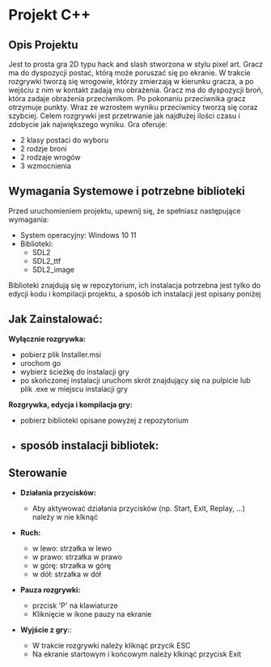 # Projekt C++

## Opis Projektu
Jest to prosta gra 2D typu hack and slash stworzona w stylu pixel art. Gracz ma do dyspozycji postać, którą może poruszać się po ekranie. W trakcie rozgrywki tworzą się wrogowie, którzy zmierzają w kierunku gracza, a po wejściu z nim w kontakt zadają mu obrażenia. Gracz ma do dyspozycji broń, która zadaje obrażenia przeciwnikom. Po pokonaniu przeciwnika gracz otrzymuje punkty. Wraz ze wzrostem wyniku przeciwnicy tworzą się coraz szybciej. Celem rozgrywki jest przetrwanie jak najdłużej ilości czasu i zdobycie jak największego wyniku. 
Gra oferuje:
   - 2 klasy postaci do wyboru
   - 2 rodzje broni
   - 2 rodzaje wrogów
   - 3 wzmocnienia 


## Wymagania Systemowe i potrzebne biblioteki
Przed uruchomieniem projektu, upewnij się, że spełniasz następujące wymagania:
- System operacyjny: Windows 10 11
- Biblioteki:
    - SDL2
    - SDL2_ttf
    - SDL2_image

Biblioteki znajdują się w repozytorium, ich instalacja potrzebna jest tylko do edycji kodu i kompilacji projektu, a sposób ich instalacji jest opisany poniżej


## Jak Zainstalować:
**Wyłącznie rozgrywka:**
   - pobierz plik Installer.msi
   - urochom go
   - wybierz ścieżkę do instalacji gry
   - po skończonej instalacji uruchom skrót znajdujący się na pulpicie lub plik .exe w miejscu instalacji gry

**Rozgrywka, edycja i kompilacja gry:**
   - pobierz biblioteki opisane powyżej z repozytorium
   - sposób instalacji bibliotek:
       - 


## Sterowanie
- **Działania przycisków:**
   - Aby aktywować działania przycisków (np. Start, Exit, Replay, ...) należy w nie klknąć

- **Ruch:**
   - w lewo: strzałka w lewo
   - w prawo: strzałka w prawo
   - w górę: strzałka w górę
   - w dół: strzałka w dół

- **Pauza rozgrywki:** 
    - przcisk 'P' na klawiaturze
    - Kliknięcie w ikone pauzy na ekranie

- **Wyjście z gry:**:
    - W trakcie rozgrywki należy kliknąć przycik ESC
    - Na ekranie startowym i końcowym należy klkinąć przycisk Exit 